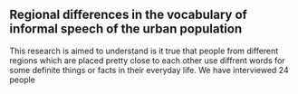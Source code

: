 ## Regional differences in the vocabulary of informal speech of the urban population
This research is aimed to understand is it true that people from different regions which are placed pretty close to each other use diffrent words for some definite things or facts in their everyday life.
We have interviewed 24 people
